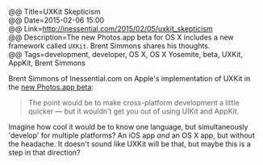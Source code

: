 @@ Title=UXKit Skepticism  
@@ Date=2015-02-06 15:00  
@@ Link=http://inessential.com/2015/02/05/uxkit_skepticism  
@@ Description=The new Photos.app beta for OS X includes a new framework called `UXKit`. Brent Simmons shares his thoughts.  
@@ Tags=development, developer, OS X, OS X Yosemite, beta, UXKit, AppKit, Brent Simmons  

Brent Simmons of Inessential.com on Apple's implementation of UXKit in the [new Photos.app beta][theverge]:
>The point would be to make cross-platform development a little quicker — but it wouldn’t get you out of using UIKit and AppKit.

Imagine how cool it would be to know one language, but simultaneously 'develop' for multiple platforms? An iOS app *and* an OS X app, but without the headache. It doesn't sound like UXKit will be that, but maybe this is a step in that direction?

[theverge]: http://www.theverge.com/2015/2/5/7979925/apple-photos-app-new-iphoto-hands-on-video